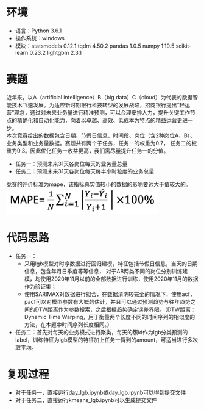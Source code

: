 # 环境

* 语言：Python 3.6.1
* 操作系统：windows
* 模块：statsmodels 0.12.1 tqdm 4.50.2 pandas 1.0.5 numpy 1.19.5 scikit-learn 0.23.2 lightgbm 2.3.1

# 赛题

近年来，以A（artificial intelligence）B（big data）C（cloud）为代表的数据智能技术飞速发展。为适应新时期银行科技转型的发展战略，招商银行提出“轻运营”理念，通过对未来业务量进行精准预测，可以合理安排人力，提升关键工作节点的精确化和自动化能力，向着以卓越、高效、低成本为特点的精益运营更进一步。  
本次竞赛给出的数据包含日期、节假日信息、时间段、岗位（含2种岗位A、B）、业务类型和业务量数据。赛题共有两个子任务，任务一的权重为0.7， 任务二的权重为0.3。因此优化任务一收益更高，我们需尽量提升任务一的分值。  

* 任务一：预测未来31天各岗位每天的业务量总量
* 任务二：预测未来31天各岗位每天每半小时粒度的业务总量  

竞赛的评价标准为mape，该指标真实值较小的数据的影响要远大于值较大的。  
<img src='img/mape.png' width=400>

# 代码思路

* 任务一：
	* 采用lgb模型对时序数据进行回归建模，特征包括节假日信息，当天的日期信息，包含年月日季度等等信息， 对于AB两类不同的岗位分别训练建模，均使用2020年11月以前的全部数据进行训练，使用2020年11月的数据作为验证集；
	* 使用SARIMAX对数据进行拟合，在数据清洗较完全的情况下，使用acf，pacf可以对模型参数有大概的估计，并且可以通过预测趋势与往年趋势之间的DTW距离作为参数搜索，之后根据趋势确定误差界限。（DTW距离：Dynamic Time Warping，用于衡量两个长度不同的时间序列的相似度的方法，在本题中时间序列长度相同。）
* 任务二：首先对每天的业务模式进行聚类，每天的簇id作为lgb分类预测的label，训练特征为lgb模型的特征加上任务一得到的amount，可适当进行多次取平均。


# 复现过程

* 对于任务一，直接运行day_lgb.ipynb或day_lgb.ipynb可以得到提交文件
* 对于任务二，直接运行kmeans_lgb.ipynb可以生成提交文件